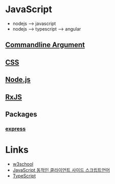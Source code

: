 # JavaScript

* nodejs --> javascript
* nodejs --> typescript --> angular



## [Commandline Argument](./argument/README.md)
## [CSS](./css/README.md)
## [Node.js](./nodejs/README.md)
## [RxJS](./rxjs/REDME.md)

## Packages
### [express](./express/README.md)


# Links
* [w3school](https://www.w3schools.com)
* [JavaScript 동적인 클라이언트 사이드 스크립트언어](https://developer.mozilla.org/ko/docs/Learn/JavaScript)
* [TypeScript](https://github.com/milouyah/typescript/blob/main/README.md)